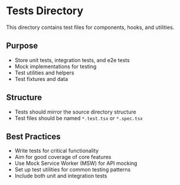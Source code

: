 # Tests Directory

This directory contains test files for components, hooks, and utilities.

## Purpose
- Store unit tests, integration tests, and e2e tests
- Mock implementations for testing
- Test utilities and helpers
- Test fixtures and data

## Structure
- Tests should mirror the source directory structure
- Test files should be named `*.test.tsx` or `*.spec.tsx`

## Best Practices
- Write tests for critical functionality
- Aim for good coverage of core features
- Use Mock Service Worker (MSW) for API mocking
- Set up test utilities for common testing patterns
- Include both unit and integration tests 